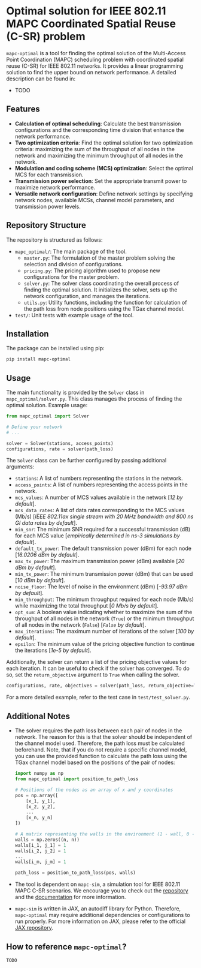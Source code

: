 # Optimal solution for IEEE 802.11 MAPC Coordinated Spatial Reuse (C-SR) problem

`mapc-optimal` is a tool for finding the optimal solution of the Multi-Access Point Coordination (MAPC) scheduling 
problem with coordinated spatial reuse (C-SR) for IEEE 802.11 networks. It provides a linear programming solution to 
find the upper bound on network performance. A detailed description can be found in:

- TODO

## Features

- **Calculation of optimal scheduling**: Calculate the best transmission configurations and the corresponding time 
  division that enhance the network performance.
- **Two optimization criteria**: Find the optimal solution for two optimization criteria: maximizing the sum of the 
  throughput of all nodes in the network and maximizing the minimum throughput of all nodes in the network.
- **Modulation and coding scheme (MCS) optimization**: Select the optimal MCS for each transmission.
- **Transmission power selection**: Set the appropriate transmit power to maximize network performance.
- **Versatile network configuration**: Define network settings by specifying network nodes, available MCSs, channel 
  model parameters, and transmission power levels.

## Repository Structure

The repository is structured as follows:

- `mapc_optimal/`: The main package of the tool.
  - `master.py`: The formulation of the master problem solving the selection and division of configurations.
  - `pricing.py`: The pricing algorithm used to propose new configurations for the master problem.
  - `solver.py`: The solver class coordinating the overall process of finding the optimal solution. It initializes the 
     solver, sets up the network configuration, and manages the iterations.
  - `utils.py`: Utility functions, including the function for calculation of the path loss from node positions using 
    the TGax channel model.
- `test/`: Unit tests with example usage of the tool.

## Installation

The package can be installed using pip:

```bash
pip install mapc-optimal
```

## Usage

The main functionality is provided by the `Solver` class in `mapc_optimal/solver.py`. This class manages the process of 
finding the optimal solution. Example usage:

```python
from mapc_optimal import Solver

# Define your network
# ...

solver = Solver(stations, access_points)
configurations, rate = solver(path_loss)
```

The `Solver` class can be further configured by passing additional arguments:

- `stations`: A list of numbers representing the stations in the network.
- `access_points`: A list of numbers representing the access points in the network.
- `mcs_values`: A number of MCS values available in the network [*12 by default*].
- `mcs_data_rates`: A list of data rates corresponding to the MCS values (Mb/s) [*IEEE 802.11ax single stream with 20 
  MHz bandwidth and 800 ns GI data rates by default*].
- `min_snr`: The minimum SNR required for a successful transmission (dB) for each MCS value [*empirically determined 
  in ns-3 simulations by default*].
- `default_tx_power`: The default transmission power (dBm) for each node [*16.0206 dBm by default*].
- `max_tx_power`: The maximum transmission power (dBm) available [*20 dBm by default*].
- `min_tx_power`: The minimum transmission power (dBm) that can be used [*10 dBm by default*].
- `noise_floor`: The level of noise in the environment (dBm) [*-93.97 dBm by default*].
- `min_throughput`: The minimum throughput required for each node (Mb/s) while maximizing the total throughput 
  [*0 Mb/s by default*].
- `opt_sum`: A boolean value indicating whether to maximize the sum of the throughput of all nodes in the network 
  (`True`) or the minimum throughput of all nodes in the network (`False`) [*`False` by default*].
- `max_iterations`: The maximum number of iterations of the solver [*100 by default*].
- `epsilon`: The minimum value of the pricing objective function to continue the iterations [*1e-5 by default*].

Additionally, the solver can return a list of the pricing objective values for each iteration. It can be useful to 
check if the solver has converged. To do so, set the `return_objective` argument to `True` when calling the solver.

```python
configurations, rate, objectives = solver(path_loss, return_objective=True)
```

For a more detailed example, refer to the test case in `test/test_solver.py`.

## Additional Notes

- The solver requires the path loss between each pair of nodes in the network. The reason for this is that the solver 
  should be independent of the channel model used. Therefore, the path loss must be calculated beforehand. Note, that 
  if you do not require a specific channel model, you can use the provided function to calculate the path loss 
  using the TGax channel model based on the positions of the pair of nodes:
     
    ```python
    import numpy as np    
    from mapc_optimal import position_to_path_loss
  
    # Positions of the nodes as an array of x and y coordinates
    pos = np.array([
        [x_1, y_1],
        [x_2, y_2],
        ...
        [x_n, y_n]
    ])
    
    # A matrix representing the walls in the environment (1 - wall, 0 - no wall between nodes)
    walls = np.zeros((n, n))
    walls[i_1, j_1] = 1
    walls[i_2, j_2] = 1
    ...
    walls[i_m, j_m] = 1

    path_loss = position_to_path_loss(pos, walls)
    ```
- The tool is dependent on `mapc-sim`, a simulation tool for IEEE 802.11 MAPC C-SR scenarios. We encourage you to 
  check out the [repository](https://github.com/ml4wifi-devs/mapc-sim) and the [documentation](...) for more information.
- `mapc-sim` is written in JAX, an autodiff library for Python. Therefore, `mapc-optimal` may require additional 
  dependencies or configurations to run properly. For more information on JAX, please refer to the official [JAX repository](https://jax.readthedocs.io/en/latest/).

## How to reference `mapc-optimal`?

```
TODO
```
